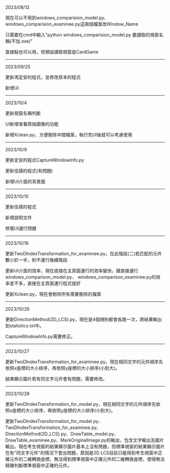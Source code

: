 2023/08/12

現在可以不用到windows_comparision_model.py、windows_comparision_examinee.py這兩個檔案改Window_Name

只需要在cmd中輸入"python windows_comparision_model.py 要讀取的視窗名稱(不加.exe)"

直接點也可以用，但預設讀取視窗是CardGame

-------------------------------

2023/09/25

更新馮定安的程式，並修改原本的程式

新增UI

-------------------------------

2023/10/4

更新視窗名稱判斷

UI新增查看原始圖像的功能

新增Xclean.py，方便刪除中間檔案，執行完UI後就可以考慮使用

-------------------------------

2023/10/9

更新定安的程式CaptureWindowInfo.py

更新佳揚的程式(有問題)

新增UI介面的背景圖

-------------------------------

2023/10/10

更新佳揚的程式

新增說明文件

修復UI運行問題

-------------------------------

2023/10/16

更新TwoDIndexTransformation_for_examinee.py，在此階段(二)若匹配的元件數小於一半，則不運行後續階段

更新UI介面的效率，現在直接在主頁面運行的效率變快，跟直接運行windows_comparison_model.py、
windows_comparison_examinee.py的效率差不多，直接在主頁面運行程式就好

更新Xclean.py，現在會刪除所有需要刪除的檔案

-------------------------------

2023/10/26

更新DirectionMethod(2D_LCS).py，現在是4個規則都會各跑一次，將結果輸出到statistics.txt中。

CaptureWindowInfo.py需要修正。

-------------------------------

2023/10/27

更新TwoDIndexTransformation_for_examinee.py，現在相同文字的元件順序先依照x座標的大小排序，再依照y座標的大小排序(小到大)。

結果顯示圖片若有同文字元件會有問題，需要修改。

-------------------------------

2023/10/28

更新TwoDIndexTransformation_for_model.py，現在相同文字的元件順序先依照x座標的大小排序，再依照y座標的大小排序(小到大)。

更新TwoDIndexTransformation_for_model.py、TwoDIndexTransformation_for_examinee.py、DirectionMethod(2D_LCS).py、DrawTable_model.py、DrawTable_examinee.py、MarkOriginalImage.py的輸出，包含文字輸出及圖片輸出。現在考生視窗的結果顯示圖片基本上沒有問題，但標準視窗的結果顯示圖片在有"同文字元件"的情況下會出問題，原因是2D LCS目前只能得到考生視窗中正確元件的二維轉換座標，無法得到標準視窗中正確元件的二維轉換座標，使得無法精確判斷標準視窗中正確的元件。
